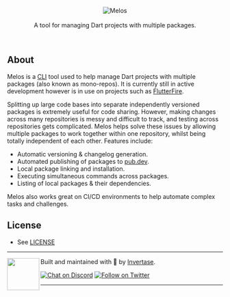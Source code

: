 <p align="center">
  <img src="https://static.invertase.io/assets/melos-logo.png" alt="Melos" /> <br /><br />
  <span>A tool for managing Dart projects with multiple packages.</span>
</p>

<br />

## About

Melos is a [CLI](https://en.wikipedia.org/wiki/Command-line_interface) tool used to help manage Dart projects
with multiple packages (also known as mono-repos). It is currently still in active development however is in use
on projects such as [FlutterFire](https://github.com/FirebaseExtended/flutterfire).

Splitting up large code bases into separate independently versioned packages is extremely useful for code sharing.
However, making changes across many repositories is messy and difficult to track, and testing across repositories
gets complicated. Melos helps solve these issues by allowing multiple packages to work together within one repository,
whilst being totally independent of each other. Features include:

- Automatic versioning & changelog generation.
- Automated publishing of packages to [pub.dev](https://pub.dev/).
- Local package linking and installation.
- Executing simultaneous commands across packages.
- Listing of local packages & their dependencies.

Melos also works great on CI/CD environments to help automate complex tasks and challenges.

## License

- See [LICENSE](https://github.com/invertase/melos/blob/master/LICENSE)

---

<p>
  <img align="left" width="75px" src="https://static.invertase.io/assets/invertase-logo-small.png">
  <p align="left">
    Built and maintained with 💛 by <a href="https://invertase.io">Invertase</a>.
  </p>
  <p align="left">
    <a href="https://invertase.link/discord"><img src="https://img.shields.io/discord/295953187817521152.svg?style=flat-square&colorA=7289da&label=Chat%20on%20Discord" alt="Chat on Discord"></a>
    <a href="https://twitter.com/invertaseio"><img src="https://img.shields.io/twitter/follow/invertaseio.svg?style=flat-square&colorA=1da1f2&colorB=&label=Follow%20on%20Twitter" alt="Follow on Twitter"></a>
  </p>
</p>

---

